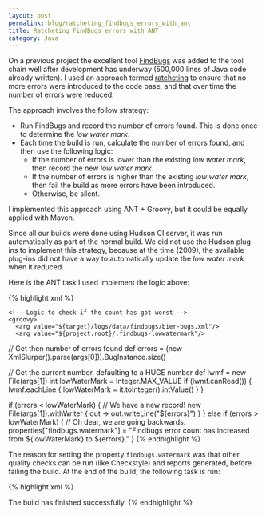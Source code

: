 ```yaml
---
layout: post
permalink: blog/ratcheting_findbugs_errors_with_ant
title: Ratcheting FindBugs errors with ANT
category: Java
---
```


<p>
On a previous project the excellent tool <a href="http://findbugs.sf.net">FindBugs</a> was added to the tool chain well after development has underway (500,000 lines of Java code already written). I used an approach termed <a href="http://skizz.biz/blog/2008/03/11/fixing-broken-windows-with-ratcheting/">ratcheting</a> to ensure that no more errors were introduced to the code base, and that over time the number of errors were reduced.

</p>
<p>
The approach involves the follow strategy:

</p>
<ul>
<li>
Run FindBugs and record the number of errors found. This is done once to determine the <i>low water mark</i>.

</li>
<li>
Each time the build is run, calculate the number of errors found, and then use the following logic:

<ul>
<li>
If the number of errors is lower than the existing <i>low water mark</i>, then record the new <i>low water mark</i>.

</li>
<li>
If the number of errors is higher than the existing <i>low water mark</i>, then fail the build as more errors have been introduced.

</li>
<li>
Otherwise, be silent.

</li>
</ul>
</li>
</ul>
<p>
I implemented this approach using ANT + Groovy, but it could be equally applied with Maven.

</p>
<p>
Since all our builds were done using Hudson CI server, it was run automatically as part of the normal build. We did not use the Hudson plug-ins to implement this strategy, because at the time (2009), the available plug-ins did not have a way to automatically update the <i>low water mark</i> when it reduced.

</p>
<p>
Here is the ANT task I used implement the logic above:

</p>
{% highlight xml %}
  <target name="run-findbugs" depends="-init">
    <!-- RUN FINDBUGS (exercise left for reader) -->

    <!-- Logic to check if the count has got worst -->
    <groovy>
      <arg value="${target}/logs/data/findbugs/bier-bugs.xml"/>
      <arg value="${project.root}/.findbugs-lowwatermark"/>
// Get then number of errors found
def errors = (new XmlSlurper().parse(args[0])).BugInstance.size()

// Get the current number, defaulting to a HUGE number
def lwmf = new File(args[1])
int lowWaterMark = Integer.MAX_VALUE
if (lwmf.canRead()) {
    lwmf.eachLine { lowWaterMark = it.toInteger().intValue() }
}

if (errors &lt; lowWaterMark) {
    // We have a new record!
    new File(args[1]).withWriter { out -> out.writeLine("${errors}") }
}
else if (errors &gt; lowWaterMark) {
    // Oh dear, we are going backwards.
    properties["findbugs.watermark"] = "Findbugs error count has increased from ${lowWaterMark} to ${errors}."
}
    </groovy>
  </target>
{% endhighlight %}

<p>
The reason for setting the property <code>findbugs.watermark</code> was that other quality checks can be run (like Checkstyle) and reports generated, before failing the build. At the end of the build, the following task is run:

</p>
{% highlight xml %}
<target name="-check-failure">
  <!-- check for unit test failure -->
  <property file="${target}/test-failure.properties"/>
  <if>
    <isset property="bier.test.failed"/>
    <then>
      <my-play-sound
          fname="${project.root}/build/config/sounds/unittests-failed.wav"
          />
      <fail message="Unit tests failed. Refer to junit reports for details."/>
    </then>
  </if>

  <property file="${target}/checkstyle-failure.properties"/>
  <if>
    <isset property="bier.checkstyle.failed"/>
    <then>
      <my-play-sound
          fname="${project.root}/build/config/sounds/checkstyle-failed.wav"
          />
      <fail message="Problems with Checkstyle."/>
    </then>
  </if>

  <if>
    <isset property="findbugs.watermark"/>
    <then>
      <echo message="${findbugs.watermark}"/>
      <echo file="${project.root}/.findbugs-failure"
            message="${findbugs.watermark}"
            />
    </then>
    <else>
      <delete file="${project.root}/.findbugs-failure"/>
    </else>
  </if>

  <echo>The build has finished successfully.</echo>
</target>
{% endhighlight %}

